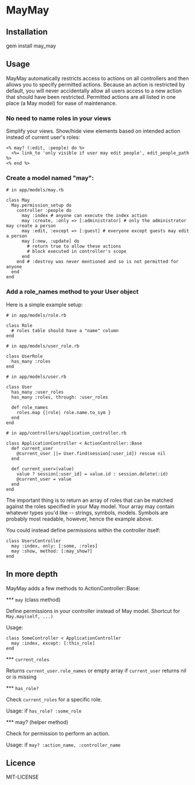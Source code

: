 # MayMay

## Installation

gem install may_may

## Usage

MayMay automatically restricts access to actions on all controllers and then allows you to specify
permitted actions. Because an action is restricted by default, you will never accidentally allow all
users access to a new action that should have been restricted. Permitted actions are all listed in
one place (a May model) for ease of maintenance.

### No need to name roles in your views

Simplify your views. Show/hide view elements based on intended action instead of current user's roles:

    <% may? (:edit, :people) do %>
      <%= link_to 'only visible if user may edit people', edit_people_path %>
    <% end %>

### Create a model named "may":

    # in app/models/may.rb

    class May
      May.permission_setup do
        controller :people do
          may :index # anyone can execute the index action
          may :create, :only => [:administrator] # only the administrator may create a person
          may :edit, :except => [:guest] # everyone except guests may edit a person
          may [:new, :update] do
            # return true to allow these actions
            # block executed in controller's scope
          end
        end # :destroy was never mentioned and so is not permitted for anyone
      end
    end

### Add a role_names method to your User object

Here is a simple example setup:

    # in app/models/role.rb

    class Role
      # roles table should have a "name" column
    end

    # in app/models/user_role.rb

    class UserRole
      has_many :roles
    end

    # in app/models/user.rb

    class User
      has_many :user_roles
      has_many :roles, through: :user_roles

      def role_names
        roles.map {|role| role.name.to_sym }
      end
    end

    # in app/controllers/application_controller.rb

    class ApplicationController < ActionController::Base
      def current_user
        @current_user ||= User.find(session[:user_id]) rescue nil
      end

      def current_user=(value)
        value ? session[:user_id] = value.id : session.delete(:id)
        @current_user = value
      end
    end

The important thing is to return an array of roles that can be matched against the roles specified in
your May model. Your array may contain whatever types you'd like -- strings, symbols, models. Symbols
are probably most readable, however, hence the example above.

You could instead define permissions within the controller itself:

    class UsersController
      may :index, only: [:some, :roles]
      may :show, method: [:may_show?]
    end

## In more depth

MayMay adds a few methods to ActionController::Base:

*** `may` (class method)  

Define permissions in your controller instead of May model. Shortcut for `May.may(self, ...)`  

Usage:

    class SomeController < ApplicationController
      may :index, except: [:this_role]
    end

*** `current_roles`  

Returns `current_user.role_names` or empty array if `current_user` returns nil or is missing

*** `has_role?`  

Check `current_roles` for a specific role.  

Usage: if `has_role? :some_role`

*** may? (helper method)  

Check for permission to perform an action.  

Usage: if `may? :action_name, :controller_name`

## Licence

MIT-LICENSE
